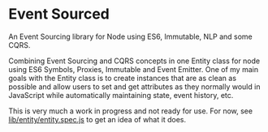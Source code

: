 # Event Sourced

An Event Sourcing library for Node using ES6, Immutable, NLP and some CQRS.

Combining Event Sourcing and CQRS concepts in one Entity class for node using ES6 Symbols, Proxies, Immutable and Event Emitter. One of my main goals with the Entity class is to create instances that are as clean as possible and allow users to set and get attributes as they normally would in JavaScript while automatically maintaining state, event history, etc.

This is very much a work in progress and not ready for use. For now, see [lib/entity/entity.spec.js](lib/entity/entity.spec.js) to get an idea of what it does.

